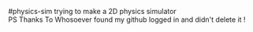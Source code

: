 #physics-sim
trying to make a  2D physics simulator <br>
 PS Thanks To Whosoever found my github logged in and didn't delete it !<br>
